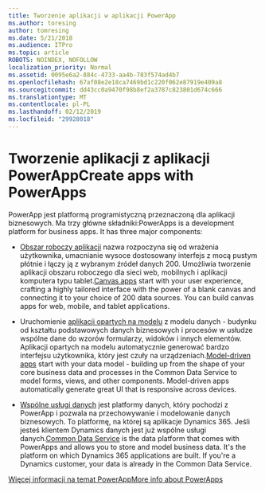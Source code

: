```yaml
---
title: Tworzenie aplikacji w aplikacji PowerApp
ms.author: toresing
author: tomresing
ms.date: 5/21/2018
ms.audience: ITPro
ms.topic: article
ROBOTS: NOINDEX, NOFOLLOW
localization_priority: Normal
ms.assetid: 0095e6a2-884c-4733-aa4b-783f574ad4b7
ms.openlocfilehash: 67af08e2e18ca7469bd1c220f062e87919e409a8
ms.sourcegitcommit: dd43cc0a9470f98b8ef2a3787c823801d674c666
ms.translationtype: MT
ms.contentlocale: pl-PL
ms.lasthandoff: 02/12/2019
ms.locfileid: "29928018"
---
```

# <a name="create-apps-with-powerapps"></a><span data-ttu-id="a6aad-102">Tworzenie aplikacji z aplikacji PowerApp</span><span class="sxs-lookup"><span data-stu-id="a6aad-102">Create apps with PowerApps</span></span>

<span data-ttu-id="a6aad-p101">PowerApp jest platformą programistyczną przeznaczoną dla aplikacji biznesowych. Ma trzy główne składniki:</span><span class="sxs-lookup"><span data-stu-id="a6aad-p101">PowerApps is a development platform for business apps. It has three major components:</span></span> 
  
- <span data-ttu-id="a6aad-p102">[Obszar roboczy aplikacji](https://go.microsoft.com/fwlink/?linkid=874495) nazwa rozpoczyna się od wrażenia użytkownika, umacnianie wysoce dostosowany interfejs z mocą pustym płótnie i łączy ją z wybranym źródeł danych 200. Umożliwia tworzenie aplikacji obszaru roboczego dla sieci web, mobilnych i aplikacji komputera typu tablet.</span><span class="sxs-lookup"><span data-stu-id="a6aad-p102">[Canvas apps](https://go.microsoft.com/fwlink/?linkid=874495) start with your user experience, crafting a highly tailored interface with the power of a blank canvas and connecting it to your choice of 200 data sources. You can build canvas apps for web, mobile, and tablet applications.</span></span> 
    
- <span data-ttu-id="a6aad-p103">Uruchomienie [aplikacji opartych na modelu](https://go.microsoft.com/fwlink/?linkid=874496) z modelu danych - budynku od kształtu podstawowych danych biznesowych i procesów w usłudze wspólne dane do wzorów formularzy, widoków i innych elementów. Aplikacji opartych na modelu automatycznie generować bardzo interfejsu użytkownika, który jest czuły na urządzeniach.</span><span class="sxs-lookup"><span data-stu-id="a6aad-p103">[Model-driven apps](https://go.microsoft.com/fwlink/?linkid=874496) start with your data model - building up from the shape of your core business data and processes in the Common Data Service to model forms, views, and other components. Model-driven apps automatically generate great UI that is responsive across devices.</span></span> 
    
- <span data-ttu-id="a6aad-p104">[Wspólne usługi danych](https://go.microsoft.com/fwlink/?linkid=874497) jest platformy danych, który pochodzi z PowerApp i pozwala na przechowywanie i modelowanie danych biznesowych. To platformę, na której są aplikacje Dynamics 365. Jeśli jesteś klientem Dynamics danych jest już wspólne usługi danych.</span><span class="sxs-lookup"><span data-stu-id="a6aad-p104">[Common Data Service](https://go.microsoft.com/fwlink/?linkid=874497) is the data platform that comes with PowerApps and allows you to store and model business data. It's the platform on which Dynamics 365 applications are built. If you're a Dynamics customer, your data is already in the Common Data Service.</span></span> 
    
[<span data-ttu-id="a6aad-112">Więcej informacji na temat PowerApp</span><span class="sxs-lookup"><span data-stu-id="a6aad-112">More info about PowerApps</span></span>](https://go.microsoft.com/fwlink/?linkid=874498)
  


